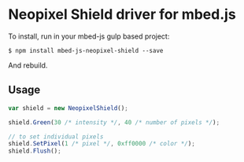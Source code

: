 # Neopixel Shield driver for mbed.js

To install, run in your mbed-js gulp based project:

```
$ npm install mbed-js-neopixel-shield --save
```

And rebuild.

## Usage

```js
var shield = new NeopixelShield();

shield.Green(30 /* intensity */, 40 /* number of pixels */);

// to set individual pixels
shield.SetPixel(1 /* pixel */, 0xff0000 /* color */);
shield.Flush();
```
